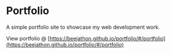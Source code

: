 # Portfolio

A simple portfolio site to showcase my web development work.

View portfolio @ [https://beejathon.github.io/portfolio/#/portfolio](https://beejathon.github.io/portfolio/#/portfolio)

